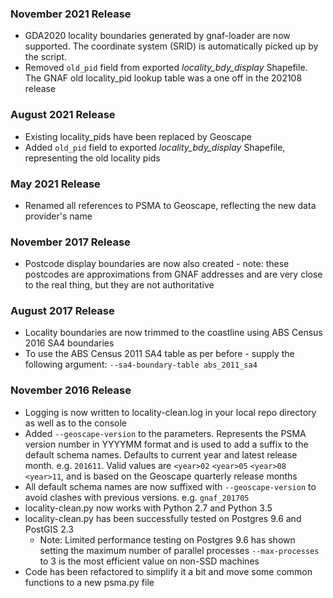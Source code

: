 ### November 2021 Release
- GDA2020 locality boundaries generated by gnaf-loader are now supported. The coordinate system (SRID) is automatically picked up by the script.
- Removed `old_pid` field from exported _locality_bdy_display_ Shapefile. The GNAF old locality_pid lookup table was a one off in the 202108 release

### August 2021 Release
- Existing locality_pids have been replaced by Geoscape
- Added `old_pid` field to exported _locality_bdy_display_ Shapefile, representing the old locality pids

### May 2021 Release
- Renamed all references to PSMA to Geoscape, reflecting the new data provider's name

### November 2017 Release
- Postcode display boundaries are now also created - note: these postcodes are approximations from GNAF addresses and are very close to the real thing, but they are not authoritative

### August 2017 Release
- Locality boundaries are now trimmed to the coastline using ABS Census 2016 SA4 boundaries
- To use the ABS Census 2011 SA4 table as per before - supply the following argument: `--sa4-boundary-table abs_2011_sa4`

### November 2016 Release
- Logging is now written to locality-clean.log in your local repo directory as well as to the console 
- Added `--geoscape-version` to the parameters. Represents the PSMA version number in YYYYMM format and is used to add a suffix to the default schema names. Defaults to current year and latest release month. e.g. `201611`. Valid values are `<year>02` `<year>05` `<year>08` `<year>11`, and is based on the Geoscape quarterly release months 
- All default schema names are now suffixed with `--geoscape-version` to avoid clashes with previous versions. e.g. `gnaf_201705`
- locality-clean.py now works with Python 2.7 and Python 3.5
- locality-clean.py has been successfully tested on Postgres 9.6 and PostGIS 2.3
    - Note: Limited performance testing on Postgres 9.6 has shown setting the maximum number of parallel processes `--max-processes` to 3 is the most efficient value on non-SSD machines
- Code has been refactored to simplify it a bit and move some common functions to a new psma.py file
